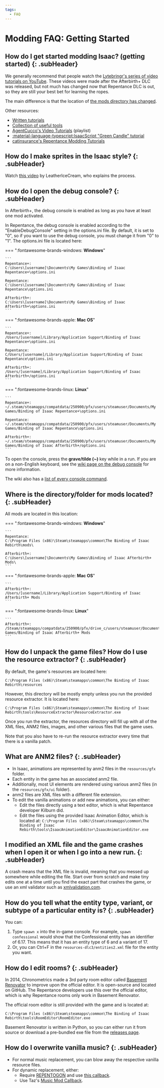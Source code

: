 ```yaml
---
tags:
  - FAQ
---
```


# Modding FAQ: Getting Started

## How do I get started modding Isaac? (getting started) {: .subHeader}

We generally recommend that people watch the [Lytebringr's series of video tutorials on YouTube](https://www.youtube.com/playlist?list=PLMZJyHSWa_My5DDoTQcKCgs475xIpQHSF). These videos were made after the Afterbirth+ DLC was released, but not much has changed now that Repentance DLC is out, so they are still your best bet for learning the ropes.

The main difference is that the location of [the mods directory has changed](#where-is-the-directoryfolder-for-mods-located).

Other resources:

- [Written tutorials](../tutorials/ExampleProject.md)
- [Collection of useful tools](../tutorials/Tools.md)
- [AgentCucco's Video Tutorials](https://www.youtube.com/playlist?list=PLUYzSIp7NO8cEer2FmtxSXlXoMFirvYDN) (playlist)
- [:material-language-typescript:IsaacScript "Green Candle" tutorial](https://isaacscript.github.io/main/example-mod)
- [catinsurance's Repentance Modding Tutorials](https://youtube.com/playlist?list=PLkIbky8_pFUpqAF9l7dh_YsEV-zpJ4q50)

## How do I make sprites in the Isaac style? {: .subHeader}

Watch [this video](https://www.youtube.com/watch?v=cJ68vYqzSm0) by LeatherIceCream, who explains the process.

## How do I open the debug console? {: .subHeader}

In Afterbirth+, the debug console is enabled as long as you have at least one mod activated.

In Repentance, the debug console is enabled according to the "EnableDebugConsole" setting in the options.ini file. By default, it is set to "0", so if you want to use the debug console, you must change it from "0" to "1". 
The options.ini file is located here:

=== ":fontawesome-brands-windows: **Windows**"

    ```
    Repentance+:
    C:\Users\[username]\Documents\My Games\Binding of Isaac Repentance+\options.ini
    
    Repentance:
    C:\Users\[username]\Documents\My Games\Binding of Isaac Repentance\options.ini

    Afterbirth+:
    C:\Users\[username]\Documents\My Games\Binding of Isaac Afterbirth+\options.ini
    ```

=== ":fontawesome-brands-apple: **Mac OS**"

    ```
    Repentance+:
    /Users/[username]/Library/Application Support/Binding of Isaac Repentance+\options.ini
    
    Repentance:
    C/Users/[username]/Library/Application Support/Binding of Isaac Repentance\options.ini

    Afterbirth+:
    /Users/[username]/Library/Application Support/Binding of Isaac Afterbirth+/options.ini
    ```

=== ":fontawesome-brands-linux: **Linux**"

    ```
    Repentance+:
    ~/.steam/steamapps/compatdata/250900/pfx/users/steamuser/Documents/My Games/Binding of Isaac Repentance+\options.ini
    
    Repentance:
    ~/.steam/steamapps/compatdata/250900/pfx/users/steamuser/Documents/My Games/Binding of Isaac Repentance\options.ini

    Afterbirth+:
    ~/.steam/steamapps/compatdata/250900/pfx/users/steamuser/Documents/My Games/Binding of Isaac Afterbirth+/options.ini
    ```
    


To open the console, press the **grave/tilde (~)** key while in a run. If you are on a non-English keyboard, see the [wiki page on the debug console](https://bindingofisaacrebirth.gamepedia.com/Debug_Console) for more information.

The wiki also has a [list of every console command](https://bindingofisaacrebirth.gamepedia.com/Debug_Console).

## Where is the directory/folder for mods located? {: .subHeader}

All mods are located in this location:

=== ":fontawesome-brands-windows: **Windows**"

    ```
    Repentance:
    C:\Program Files (x86)\Steam\steamapps\common\The Binding of Isaac Rebirth\mods\

    Afterbirth+:
    C:\Users\[username]\Documents\My Games\Binding of Isaac Afterbirth+ Mods\
    ```

=== ":fontawesome-brands-apple: **Mac OS**"

    ```
    Afterbirth+:
    /Users/[username]/Library/Application Support/Binding of Isaac Afterbirth+ Mods
    ```

=== ":fontawesome-brands-linux: **Linux**"

    ```
    Afterbirth+:
    /Steam/steamapps/compatdata/250900/pfx/drive_c/users/steamuser/Documents/My Games/Binding of Isaac Afterbirth+ Mods
    ```

## How do I unpack the game files? How do I use the resource extractor? {: .subHeader}

By default, the game's resources are located here:

```
C:\Program Files (x86)\Steam\steamapps\common\The Binding of Isaac Rebirth\resources
```

However, this directory will be mostly empty unless you run the provided resource extractor. It is located here:

```
C:\Program Files (x86)\Steam\steamapps\common\The Binding of Isaac Rebirth\tools\ResourceExtractor\ResourceExtractor.exe
```

Once you run the extractor, the resources directory will fill up with all of the XML files, ANM2 files, images, and other various files that the game uses.

Note that you also have to re-run the resource extractor every time that there is a vanilla patch.

## What are ANM2 files? {: .subHeader}

- In Isaac, animations are represented by anm2 files in the `resources/gfx` folder.
- Each entity in the game has an associated anm2 file.
- Additionally, most UI elements are rendered using various anm2 files (in the `resources/gfx/ui` folder).
- anm2 files are XML files with a different file extension.
- To edit the vanilla animations or add new animations, you can either:
    - Edit the files directly using a text editor, which is what Repentance developer Kilburn did.
    - Edit the files using the provided Isaac Animation Editor, which is located at: `C:\Program Files (x86)\Steam\steamapps\common\The Binding of Isaac Rebirth\tools\IsaacAnimationEditor\IsaacAnimationEditor.exe`

## I modified an XML file and the game crashes when I open it or when I go into a new run. {: .subHeader}

A crash means that the XML file is invalid, meaning that you messed up somewhere while editing the file. Start over from scratch and make tiny edits one at a time until you find the exact part that crashes the game, or use an xml validator such as [xmlvalidation.com](https://www.xmlvalidation.com/).

## How do you tell what the entity type, variant, or subtype of a particular entity is? {: .subHeader}

You can:

1. Type `spawn x` into the in-game console. For example, `spawn confessional` would show that the Confessional entity has an identifier of 6.17. This means that it has an entity type of 6 and a variant of 17.
2. Or, you can Ctrl+F in the `resources-dlc3/entities2.xml` file for the entity you want.

## How do I edit rooms? {: .subHeader}

In 2014, Chronometrics made a 3rd party room editor called [Basement Renovator](https://github.com/Basement-Renovator/Basement-Renovator) to improve upon the official editor. It is open-source and located on GitHub. The Repentance developers use this over the official editor, which is why Repentance rooms only work in Basement Renovator.

The official room editor is still provided with the game and is located at:

```
C:\Program Files (x86)\Steam\steamapps\common\The Binding of Isaac Rebirth\tools\RoomEditor\RoomEditor.exe
```

Basement Renovator is written in Python, so you can either run it from source or download a pre-bundled exe file from the [releases page](https://github.com/Basement-Renovator/Basement-Renovator/releases).

## How do I overwrite vanilla music? {: .subHeader}

- For normal music replacement, you can blow away the respective vanilla resource files.
- For dynamic replacement, either:
    - Require [REPENTOGON](https://repentogon.com/) and use [this callback](https://repentogon.com/enums/ModCallbacks.html?h=music#mc_pre_music_play).
    - Use Taz's [Music Mod Callback](https://steamcommunity.com/sharedfiles/filedetails/?id=2491006386).
